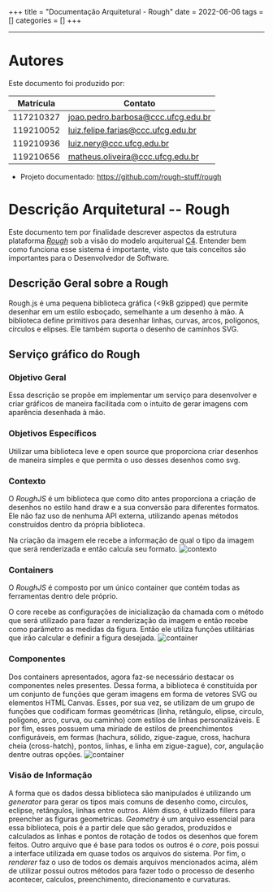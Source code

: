 +++
title = "Documentação Arquitetural - Rough"
date = 2022-06-06
tags = []
categories = []
+++

---

# Autores

Este documento foi produzido por:

| Matrícula | Contato                            |
| --------- | ---------------------------------- |
| 117210327 | joao.pedro.barbosa@ccc.ufcg.edu.br |
| 119210052 | luiz.felipe.farias@ccc.ufcg.edu.br |
| 119210936 | luiz.nery@ccc.ufcg.edu.br          |
| 119210656 | matheus.oliveira@ccc.ufcg.edu.br   |

- Projeto documentado: https://github.com/rough-stuff/rough

# Descrição Arquitetural -- Rough

Este documento tem por finalidade descrever aspectos da estrutura plataforma [_Rough_](https://roughjs.com/) sob a visão do modelo arquiterual [C4](https://c4model.com/). Entender bem como funciona esse sistema é importante, visto que tais conceitos são importantes para o Desenvolvedor de Software.

## Descrição Geral sobre a Rough

Rough.js é uma pequena biblioteca gráfica (<9kB gzipped) que permite desenhar em um estilo esboçado, semelhante a um desenho à mão. A biblioteca define primitivos para desenhar linhas, curvas, arcos, polígonos, círculos e elipses. Ele também suporta o desenho de caminhos SVG.

## Serviço gráfico do Rough

### Objetivo Geral

Essa descrição se propõe em implementar um serviço para desenvolver e criar gráficos de maneira facilitada com o intuito de gerar imagens com aparência desenhada à mão.

### Objetivos Específicos

Utilizar uma biblioteca leve e open source que proporciona criar desenhos de maneira simples e que permita o uso desses desenhos como svg.

### Contexto

O _RoughJS_ é um biblioteca que como dito antes proporciona a criação de desenhos no estilo hand draw e a sua conversão para diferentes formatos.
Ele não faz uso de nenhuma API externa, utilizando apenas métodos construídos dentro da própria biblioteca.

Na criação da imagem ele recebe a informação de qual o tipo da imagem que será renderizada e então calcula seu formato.
![contexto](/content/rough/context.png)

### Containers

O _RoughJS_ é composto por um único container que contém todas as ferramentas dentro dele próprio.

O core recebe as configurações de inicialização da chamada com o método que será utilizado para fazer a renderização da imagem e então recebe como parâmetro as medidas da figura.
Então ele utiliza funções utilitárias que irão calcular e definir a figura desejada.
![container](/content/rough/containers.png)

### Componentes

Dos containers apresentados, agora faz-se necessário destacar os componentes neles presentes. Dessa forma, a biblioteca é constituída por um conjunto de funções que geram imagens em forma de vetores SVG ou elementos HTML Canvas. Esses, por sua vez, se utilizam de um grupo de funções que codificam formas geométricas (linha, retângulo, elipse, circulo, polígono, arco, curva, ou caminho) com estilos de linhas personalizáveis. E por fim, esses possuem uma miríade de estilos de preenchimentos configuráveis, em formas (hachura, sólido, zigue-zague, cross, hachura cheia (cross-hatch), pontos, linhas, e linha em zigue-zague), cor, angulação dentre outras opções.
![container](/content/rough/components.png)

### Visão de Informação

A forma que os dados dessa biblioteca são manipulados é utilizando um _generator_ para gerar os tipos mais comuns de desenho como, circulos, eclipse, retângulos, linhas entre outros. Além disso, é utilizado fillers para preencher as figuras geometricas. _Geometry_ é um arquivo essencial para essa biblioteca, pois é a partir dele que são gerados, produzidos e calculados as linhas e pontos de rotação de todos os desenhos que forem feitos. Outro arquivo que é base para todos os outros é o _core_, pois possui a interface utilizada em quase todos os arquivos do sistema. Por fim, o _renderer_ faz o uso de todos os demais arquivos mencionados acima, além de utilizar possui outros métodos para fazer todo o processo de desenho acontecer, calculos, preenchimento, direcionamento e curvaturas.

